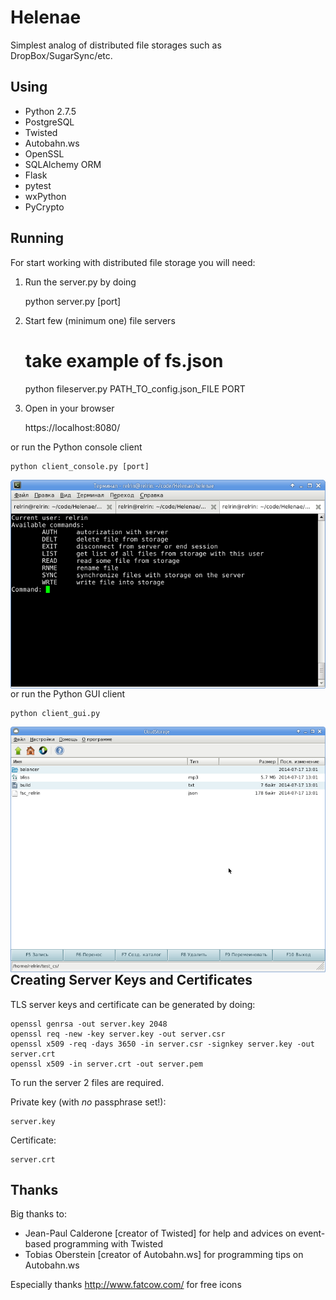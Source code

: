 Helenae
=======

Simplest analog of distributed file storages such as DropBox/SugarSync/etc.

Using
-------
- Python 2.7.5
- PostgreSQL
- Twisted
- Autobahn.ws
- OpenSSL
- SQLAlchemy ORM
- Flask
- pytest
- wxPython
- PyCrypto

Running
-------

For start working with distributed file storage you will need:  
1) Run the server.py by doing

    python server.py [port]

2) Start few (minimum one) file servers

    # take example of fs.json
    python fileserver.py PATH_TO_config.json_FILE PORT

3) Open in your browser

    https://localhost:8080/
    
or run the Python console client

    python client_console.py [port]
    
<img style="float: right" src="https://raw.githubusercontent.com/Relrin/Helenae/master/screenshots/client_console.png" />
    
or run the Python GUI client

    python client_gui.py

<img style="float: right" src="https://raw.githubusercontent.com/Relrin/Helenae/master/screenshots/client_gui.png" />

Creating Server Keys and Certificates
-------------------------------------

TLS server keys and certificate can be generated by doing:

	openssl genrsa -out server.key 2048
	openssl req -new -key server.key -out server.csr
	openssl x509 -req -days 3650 -in server.csr -signkey server.key -out server.crt
	openssl x509 -in server.crt -out server.pem

To run the server 2 files are required.

Private key (with *no* passphrase set!):

	server.key

Certificate:

	server.crt

Thanks
-------------------------------------

Big thanks to:
- Jean-Paul Calderone [creator of Twisted] for help and advices on event-based programming with Twisted
- Tobias Oberstein [creator of Autobahn.ws] for programming tips on Autobahn.ws

Especially thanks http://www.fatcow.com/ for free icons
